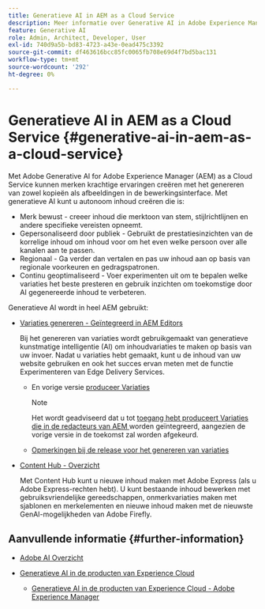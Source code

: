```yaml
---
title: Generatieve AI in AEM as a Cloud Service
description: Meer informatie over Generative AI in Adobe Experience Manager as a Cloud Service
feature: Generative AI
role: Admin, Architect, Developer, User
exl-id: 740d9a5b-bd83-4723-a43e-0ead475c3392
source-git-commit: df463616bcc85fc0065fb708e69d4f7bd5bac131
workflow-type: tm+mt
source-wordcount: '292'
ht-degree: 0%

---
```


# Generatieve AI in AEM as a Cloud Service {#generative-ai-in-aem-as-a-cloud-service}

Met Adobe Generative AI for Adobe Experience Manager (AEM) as a Cloud Service kunnen merken krachtige ervaringen creëren met het genereren van zowel kopieën als afbeeldingen in de bewerkingsinterface. Met generatieve AI kunt u autonoom inhoud creëren die is:

* Merk bewust - creeer inhoud die merktoon van stem, stijlrichtlijnen en andere specifieke vereisten opneemt.
* Gepersonaliseerd door publiek - Gebruikt de prestatiesinzichten van de korrelige inhoud om inhoud voor om het even welke persoon over alle kanalen aan te passen.
* Regionaal - Ga verder dan vertalen en pas uw inhoud aan op basis van regionale voorkeuren en gedragspatronen.
* Continu geoptimaliseerd - Voer experimenten uit om te bepalen welke variaties het beste presteren en gebruik inzichten om toekomstige door AI gegenereerde inhoud te verbeteren.

Generatieve AI wordt in heel AEM gebruikt:

* [Variaties genereren - Geïntegreerd in AEM Editors](/help/generative-ai/generate-variations-integrated-editor.md)

  Bij het genereren van variaties wordt gebruikgemaakt van generatieve kunstmatige intelligentie (AI) om inhoudvariaties te maken op basis van uw invoer. Nadat u variaties hebt gemaakt, kunt u de inhoud van uw website gebruiken en ook het succes ervan meten met de functie Experimenteren van Edge Delivery Services.

   * En vorige versie [ produceer Variaties ](/help/generative-ai/generate-variations.md)

     >[!NOTE]
     >
     >Het wordt geadviseerd dat u tot [ toegang hebt produceert Variaties die in de redacteurs van AEM ](/help/generative-ai/generate-variations-integrated-editor.md) worden geïntegreerd, aangezien de vorige versie in de toekomst zal worden afgekeurd.

   * [Opmerkingen bij de release voor het genereren van variaties](/help/generative-ai/release-notes-generate-variations.md)

* [Content Hub - Overzicht](/help/assets/product-overview.md)

  Met Content Hub kunt u nieuwe inhoud maken met Adobe Express (als u Adobe Express-rechten hebt). U kunt bestaande inhoud bewerken met gebruiksvriendelijke gereedschappen, onmerkvariaties maken met sjablonen en merkelementen en nieuwe inhoud maken met de nieuwste GenAI-mogelijkheden van Adobe Firefly.

<!-- 
  * [AI Assistant in Adobe Experience Manager](/help/implementing/cloud-manager/aem-ai-assistant.md)
-->

## Aanvullende informatie {#further-information}

* [ Adobe AI Overzicht ](https://www.adobe.com/ai/overview.html)

* [ Generatieve AI in de producten van Experience Cloud ](https://experienceleague.adobe.com/en/docs/core-services/interface/features/generative-ai)

   * [ Generatieve AI in de producten van Experience Cloud - Adobe Experience Manager ](https://experienceleague.adobe.com/en/docs/core-services/interface/features/generative-ai#aem)
